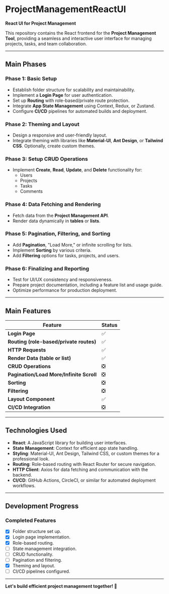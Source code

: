 # **ProjectManagementReactUI**  
**React UI for Project Management**  

This repository contains the React frontend for the **Project Management Tool**, providing a seamless and interactive user interface for managing projects, tasks, and team collaboration.

---

## **Main Phases**

### **Phase 1: Basic Setup**
- Establish folder structure for scalability and maintainability.
- Implement a **Login Page** for user authentication.
- Set up **Routing** with role-based/private route protection.
- Integrate **App State Management** using Context, Redux, or Zustand.
- Configure **CI/CD** pipelines for automated builds and deployment.

### **Phase 2: Theming and Layout**
- Design a responsive and user-friendly layout.
- Integrate theming with libraries like **Material-UI**, **Ant Design**, or **Tailwind CSS**. Optionally, create custom themes.

### **Phase 3: Setup CRUD Operations**
- Implement **Create**, **Read**, **Update**, and **Delete** functionality for:
  - Users
  - Projects
  - Tasks
  - Comments

### **Phase 4: Data Fetching and Rendering**
- Fetch data from the **Project Management API**.
- Render data dynamically in **tables** or **lists**.

### **Phase 5: Pagination, Filtering, and Sorting**
- Add **Pagination**, "Load More," or infinite scrolling for lists.
- Implement **Sorting** by various criteria.
- Add **Filtering** options for tasks, projects, and users.

### **Phase 6: Finalizing and Reporting**
- Test for UI/UX consistency and responsiveness.
- Prepare project documentation, including a feature list and usage guide.
- Optimize performance for production deployment.

---

## **Main Features**

| **Feature**                            | **Status** |
|----------------------------------------|------------|
| **Login Page**                         | ✅        |
| **Routing (role-based/private routes)**| ✅         |
| **HTTP Requests**                      | ✅         |
| **Render Data (table or list)**        | ✅         |
| **CRUD Operations**                    | ❎         |
| **Pagination/Load More/Infinite Scroll**| ❎         |
| **Sorting**                            | ❎         |
| **Filtering**                          | ❎         |
| **Layout Component**                   | ✅         |
| **CI/CD Integration**                  | ❎         |

---

## **Technologies Used**

- **React**: A JavaScript library for building user interfaces.  
- **State Management**: Context for efficient app state handling.  
- **Styling**: Material-UI, Ant Design, Tailwind CSS, or custom themes for a professional look.  
- **Routing**: Role-based routing with React Router for secure navigation.  
- **HTTP Client**: Axios for data fetching and communication with the backend.  
- **CI/CD**: GitHub Actions, CircleCI, or similar for automated deployment workflows.

---

## **Development Progress**

### **Completed Features**
- [x] Folder structure set up.
- [x] Login page implementation.
- [x] Role-based routing.
- [ ] State management integration.
- [ ] CRUD functionality.
- [ ] Pagination and filtering.
- [x] Theming and layout.
- [ ] CI/CD pipelines configured.

---

**Let's build efficient project management together! 🚀**
